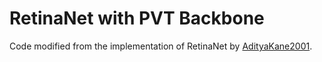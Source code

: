 # RetinaNet with PVT Backbone

Code modified from the implementation of RetinaNet by [AdityaKane2001](https://github.com/yhenon/pytorch-retinanet).
